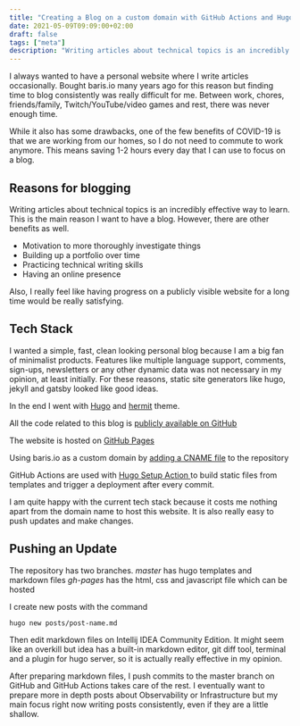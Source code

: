 ```yaml
---
title: "Creating a Blog on a custom domain with GitHub Actions and Hugo"
date: 2021-05-09T09:09:00+02:00
draft: false
tags: ["meta"]
description: "Writing articles about technical topics is an incredibly effective way to learn. This is the main reason I want to have a blog"
---
```


I always wanted to have a personal website where I write articles occasionally. 
Bought baris.io many years ago for this reason but finding time to blog consistently was really difficult for me.
Between work, chores, friends/family, Twitch/YouTube/video games and rest, there was never enough time.

While it also has some drawbacks, one of the few benefits of COVID-19 is that we are working from our homes, 
so I do not need to commute to work anymore. This means saving 1-2 hours every day that I can use to focus on a blog.    

## Reasons for blogging
Writing articles about technical topics is an incredibly effective way to learn. This is the main reason I want to have a blog.
However, there are other benefits as well.

- Motivation to more thoroughly investigate things 
- Building up a portfolio over time
- Practicing technical writing skills
- Having an online presence

Also, I really feel like having progress on a publicly visible website for a long time would be really satisfying.

## Tech Stack
I wanted a simple, fast, clean looking personal blog because I am a big fan of minimalist products. 
Features like multiple language support, comments, sign-ups, newsletters or any other dynamic data was not necessary in my opinion, at least initially.
For these reasons, static site generators like hugo, jekyll and gatsby looked like good ideas.

In the end I went with [Hugo](https://gohugo.io/) and [hermit](https://github.com/Track3/hermit) theme.

All the code related to this blog is [publicly available on GitHub]((https://github.com/mbaris/hugo-blog))

The website is hosted on [GitHub Pages](https://pages.github.com/)

Using baris.io as a custom domain by [adding a CNAME file](https://docs.github.com/en/pages/configuring-a-custom-domain-for-your-github-pages-site) to the repository

GitHub Actions are used with [Hugo Setup Action ](https://github.com/peaceiris/actions-hugo) to build static files from templates and trigger a deployment after every commit.

I am quite happy with the current tech stack because it costs me nothing apart from the domain name to host this website.
It is also really easy to push updates and make changes.

## Pushing an Update
The repository has two branches.
*master* has hugo templates and markdown files
*gh-pages* has the html, css and javascript file which can be hosted

I create new posts with the command 
``` bash
hugo new posts/post-name.md
```
Then edit markdown files on Intellij IDEA Community Edition. It might seem like an overkill but idea has a built-in 
markdown editor, git diff tool, terminal and a plugin for hugo server, so it is actually really effective in my opinion.

After preparing markdown files, I push commits to the master branch on GitHub and GitHub Actions takes care of the rest.
I eventually want to prepare more in depth posts about Observability or Infrastructure but 
my main focus right now writing posts consistently, even if they are a little shallow. 
